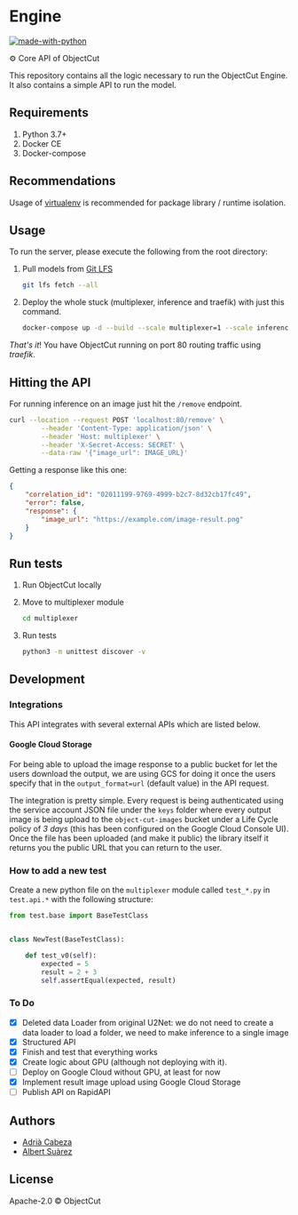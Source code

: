# Engine

[![made-with-python](https://img.shields.io/badge/Made%20with-Python-1f425f.svg)](https://www.python.org/)

⚙️ Core API of ObjectCut

This repository contains all the logic necessary to run the ObjectCut Engine. It also contains a simple API to run the model. 

## Requirements

1. Python 3.7+
2. Docker CE
3. Docker-compose

## Recommendations

Usage of [virtualenv](https://realpython.com/blog/python/python-virtual-environments-a-primer/) is recommended for package library / runtime isolation.

## Usage

To run the server, please execute the following from the root directory:

1. Pull models from [Git LFS](https://git-lfs.github.com/)

    ```bash
    git lfs fetch --all
    ```

2. Deploy the whole stuck (multiplexer, inference and traefik) with just this command.

    ```bash
    docker-compose up -d --build --scale multiplexer=1 --scale inference=1
    ```

_That's it_! You have ObjectCut running on port 80 routing traffic using _traefik_.


## Hitting the API

For running inference on an image just hit the `/remove` endpoint.

```bash
curl --location --request POST 'localhost:80/remove' \
        --header 'Content-Type: application/json' \
        --header 'Host: multiplexer' \
        --header 'X-Secret-Access: SECRET' \
        --data-raw '{"image_url": IMAGE_URL}'
```

Getting a response like this one:

```json
{
    "correlation_id": "02011199-9769-4999-b2c7-8d32cb17fc49",
    "error": false,
    "response": {
        "image_url": "https://example.com/image-result.png"
    }
}
```

## Run tests

1. Run ObjectCut locally

2. Move to multiplexer module

    ```bash
    cd multiplexer
    ```

3. Run tests

    ```bash
    python3 -m unittest discover -v
    ```

## Development

### Integrations

This API integrates with several external APIs which are listed below.

#### Google Cloud Storage

For being able to upload the image response to a public bucket for let the users download the output, we are using GCS for doing it once the users specify that in the `output_format=url` (default value) in the API request.

The integration is pretty simple. Every request is being authenticated using the service account JSON file under the `keys` folder where every output image is being upload to the `object-cut-images` bucket under a Life Cycle policy of *3 days* (this has been configured on the Google Cloud Console UI). Once the file has been uploaded (and make it public) the library itself it returns you the public URL that you can return to the user.

### How to add a new test

Create a new python file on the `multiplexer` module called `test_*.py` in `test.api.*` with the following structure:

```python
from test.base import BaseTestClass


class NewTest(BaseTestClass):

    def test_v0(self):
        expected = 5
        result = 2 + 3
        self.assertEqual(expected, result)

```

### To Do

- [x] Deleted data Loader from original U2Net: we do not need to create a data loader to load a folder, we need to make inference to a single image
- [x] Structured API
- [x] Finish and test that everything works
- [x] Create logic about GPU (although not deploying with it).
- [ ] Deploy on Google Cloud without GPU, at least for now
- [x] Implement result image upload using Google Cloud Storage
- [ ] Publish API on RapidAPI

## Authors

- [Adrià Cabeza](https://github.com/adriacabeza)
- [Albert Suàrez](https://github.com/AlbertSuarez)

## License

Apache-2.0 © ObjectCut
